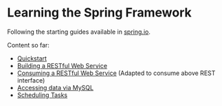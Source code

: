 # Learning the Spring Framework

Following the starting guides available in [spring.io](https://spring.io/guides#getting-started-guides).

Content so far:
* [Quickstart](https://spring.io/quickstart)
* [Building a RESTful Web Service](https://spring.io/guides/gs/rest-service/)
* [Consuming a RESTful Web Service](https://spring.io/guides/gs/consuming-rest/) (Adapted to consume above REST interface)
* [Accessing data via MySQL](https://spring.io/guides/gs/accessing-data-mysql/)
* [Scheduling Tasks](https://spring.io/guides/gs/scheduling-tasks/)
